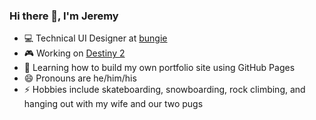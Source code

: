 ### Hi there 👋, I'm Jeremy

<!--
**jeremy-mccarty/jeremy-mccarty** is a ✨ _special_ ✨ repository because its `README.md` (this file) appears on your GitHub profile.

Here are some ideas to get you started:

- 🔭 I’m currently working on ...
- 🌱 I’m currently learning ...
- 👯 I’m looking to collaborate on ...
- 🤔 I’m looking for help with ...
- 💬 Ask me about ...
- 📫 How to reach me: ...
- 😄 Pronouns: ...
- ⚡ Fun fact: ...
-->
- 💻 Technical UI Designer at [bungie](https://www.bungie.net/ "Bungie")
- 🎮 Working on [Destiny 2](https://www.bungie.net/7/en/Destiny/NewLight "Destiny2")
- 🌱 Learning how to build my own portfolio site using GitHub Pages
- 😄 Pronouns are he/him/his
- ⚡ Hobbies include skateboarding, snowboarding, rock climbing, and hanging out with my wife and our two pugs

